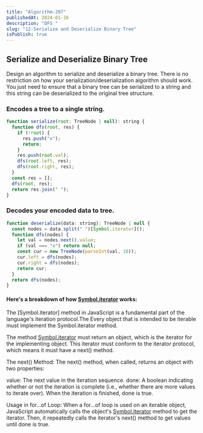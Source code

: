 ```yaml
---
title: "Algorithm-297"
publishedAt: 2024-01-16
description: "DFS "
slug: "12-Serialize and Deserialize Binary Tree"
isPublish: true
---
```


## Serialize and Deserialize Binary Tree

Design an algorithm to serialize and deserialize a binary tree. There is no restriction on how your serialization/deserialization algorithm should work. You just need to ensure that a binary tree can be serialized to a string and this string can be deserialized to the original tree structure.

### Encodes a tree to a single string.

```js
function serialize(root: TreeNode | null): string {
  function dfs(root, res) {
    if (!root) {
      res.push("x");
      return;
    }
    res.push(root.val);
    dfs(root.left, res);
    dfs(root.right, res);
  }
  const res = [];
  dfs(root, res);
  return res.join(" ");
}
```

### Decodes your encoded data to tree.

```js
function deserialize(data: string): TreeNode | null {
  const nodes = data.split(" ")[Symbol.iterator]();
  function dfs(nodes) {
    let val = nodes.next().value;
    if (val === "x") return null;
    const cur = new TreeNode(parseInt(val, 10));
    cur.left = dfs(nodes);
    cur.right = dfs(nodes);
    return cur;
  }
  return dfs(nodes);
}
```

#### Here's a breakdown of how [Symbol.iterator]() works:

The [Symbol.iterator] method in JavaScript is a fundamental part of the language's iteration protocol.The Every object that is intended to be iterable must implement the Symbol.iterator method.

The method [Symbol.iterator]() must return an object, which is the iterator for the implementing object. This iterator must conform to the iterator protocol, which means it must have a next() method.

The next() Method: The next() method, when called, returns an object with two properties:

value: The next value in the iteration sequence.
done: A boolean indicating whether or not the iteration is complete (i.e., whether there are more values to iterate over). When the iteration is finished, done is true.

Usage in for...of Loop: When a for...of loop is used on an iterable object, JavaScript automatically calls the object's [Symbol.iterator]() method to get the iterator. Then, it repeatedly calls the iterator's next() method to get values until done is true.
